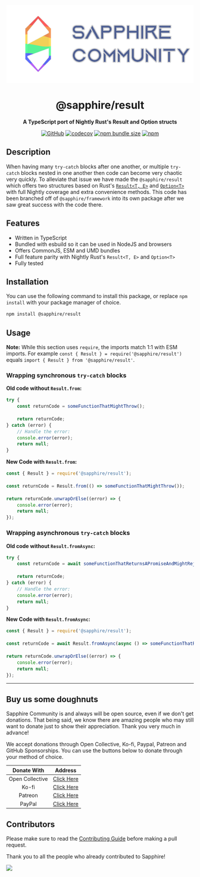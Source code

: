 <div align="center">

![Sapphire Logo](https://raw.githubusercontent.com/sapphiredev/assets/main/banners/SapphireCommunity.png)

# @sapphire/result

**A TypeScript port of Nightly Rust's Result and Option structs**

[![GitHub](https://img.shields.io/github/license/sapphiredev/utilities)](https://github.com/sapphiredev/utilities/blob/main/LICENSE.md)
[![codecov](https://codecov.io/gh/sapphiredev/utilities/branch/main/graph/badge.svg?token=OEGIV6RFDO)](https://codecov.io/gh/sapphiredev/utilities)
[![npm bundle size](https://img.shields.io/bundlephobia/min/@sapphire/result?logo=webpack&style=flat-square)](https://bundlephobia.com/result?p=@sapphire/result)
[![npm](https://img.shields.io/npm/v/@sapphire/result?color=crimson&logo=npm&style=flat-square)](https://www.npmjs.com/package/@sapphire/result)

</div>

## Description

When having many `try-catch` blocks after one another, or multiple `try-catch` blocks nested in one another then code can become very chaotic very quickly. To alleviate that issue we have made the `@sapphire/result` which offers two structures based on Rust's [`Result<T, E>`](https://doc.rust-lang.org/std/result/index.html) and [`Option<T>`](https://doc.rust-lang.org/std/option/enum.Option.html) with full Nightly coverage and extra convenience methods. This code has been branched off of `@sapphire/framework` into its own package after we saw great success with the code there.

## Features

-   Written in TypeScript
-   Bundled with esbuild so it can be used in NodeJS and browsers
-   Offers CommonJS, ESM and UMD bundles
-   Full feature parity with Nightly Rust's `Result<T, E>` and `Option<T>`
-   Fully tested

## Installation

You can use the following command to install this package, or replace `npm install` with your package manager of choice.

```sh
npm install @sapphire/result
```

## Usage

**Note:** While this section uses `require`, the imports match 1:1 with ESM imports. For example `const { Result } = require('@sapphire/result')` equals `import { Result } from '@sapphire/result'`.

### Wrapping synchronous `try-catch` blocks

**Old code without `Result.from`:**

```typescript
try {
	const returnCode = someFunctionThatMightThrow();

	return returnCode;
} catch (error) {
	// Handle the error:
	console.error(error);
	return null;
}
```

**New Code with `Result.from`:**

```typescript
const { Result } = require('@sapphire/result');

const returnCode = Result.from(() => someFunctionThatMightThrow());

return returnCode.unwrapOrElse((error) => {
	console.error(error);
	return null;
});
```

### Wrapping asynchronous `try-catch` blocks

**Old code without `Result.fromAsync`:**

```typescript
try {
	const returnCode = await someFunctionThatReturnsAPromiseAndMightReject();

	return returnCode;
} catch (error) {
	// Handle the error:
	console.error(error);
	return null;
}
```

**New Code with `Result.fromAsync`:**

```typescript
const { Result } = require('@sapphire/result');

const returnCode = await Result.fromAsync(async () => someFunctionThatReturnsAPromiseAndMightReject());

return returnCode.unwrapOrElse((error) => {
	console.error(error);
	return null;
});
```

---

## Buy us some doughnuts

Sapphire Community is and always will be open source, even if we don't get donations. That being said, we know there are amazing people who may still want to donate just to show their appreciation. Thank you very much in advance!

We accept donations through Open Collective, Ko-fi, Paypal, Patreon and GitHub Sponsorships. You can use the buttons below to donate through your method of choice.

|   Donate With   |                       Address                       |
| :-------------: | :-------------------------------------------------: |
| Open Collective | [Click Here](https://sapphirejs.dev/opencollective) |
|      Ko-fi      |      [Click Here](https://sapphirejs.dev/kofi)      |
|     Patreon     |    [Click Here](https://sapphirejs.dev/patreon)     |
|     PayPal      |     [Click Here](https://sapphirejs.dev/paypal)     |

## Contributors

Please make sure to read the [Contributing Guide][contributing] before making a pull request.

Thank you to all the people who already contributed to Sapphire!

<a href="https://github.com/sapphiredev/utilities/graphs/contributors">
  <img src="https://contrib.rocks/image?repo=sapphiredev/utilities" />
</a>

[contributing]: https://github.com/sapphiredev/.github/blob/main/.github/CONTRIBUTING.md
[lexure]: https://github.com/1Computer1/lexure
[1computer1]: https://github.com/1Computer1
